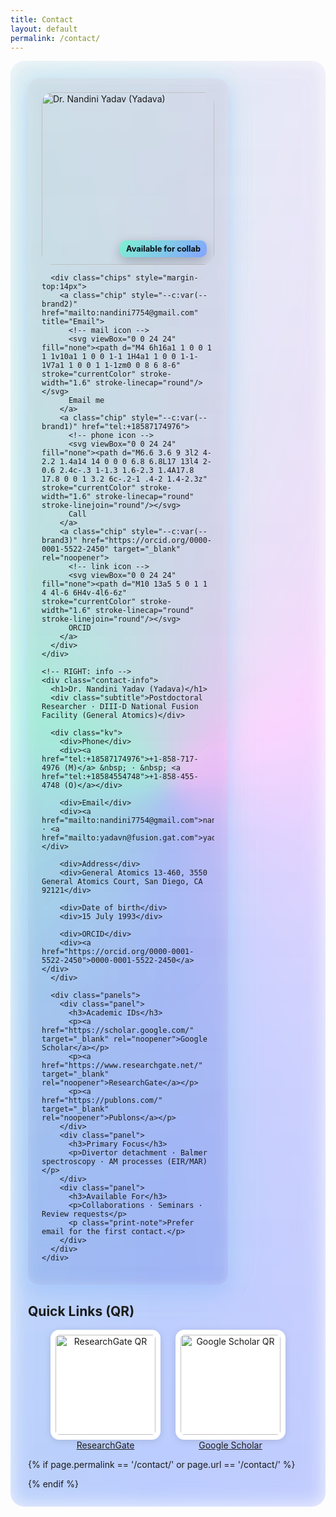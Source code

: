 ```yaml
---
title: Contact
layout: default
permalink: /contact/
---
```


<style>
/* ====== "Extraordinary" contact page (self-contained) ====== */
:root{
  --bg: #0b0d14;
  --panel: rgba(255,255,255,.06);
  --text: #e6e9ef;
  --muted: #aab1bd;
  --brand1:#84a3ff; --brand2:#7ef1d1; --brand3:#f7a6ff;
  --glow: 0 10px 30px rgba(132,163,255,.35), 0 0 60px rgba(126,241,209,.2);
}
@media (prefers-color-scheme: light){
  :root{ --bg:#f7f8fb; --panel:rgba(0,0,0,.04); --text:#0b0d14; --muted:#4a5568; }
}
body .page-content{ background:
  radial-gradient(1000px 600px at 100% -10%, rgba(132,163,255,.18), transparent 55%),
  radial-gradient(900px 600px at -10% 110%, rgba(126,241,209,.18), transparent 55%);}

/* hero frame */
.contact-hero{
  position:relative; isolation:isolate;
  border-radius:22px; padding:28px; margin:0 0 28px 0;
  background: linear-gradient(135deg, rgba(255,255,255,.08), rgba(255,255,255,.02));
  overflow:hidden;
}
.contact-hero:before{
  content:""; position:absolute; inset:-2px;
  background: conic-gradient(from 180deg, var(--brand1), var(--brand2), var(--brand3), var(--brand1));
  filter: blur(16px); opacity:.55; z-index:-2;
}
.contact-hero:after{
  content:""; position:absolute; inset:1px; border-radius:20px;
  background: linear-gradient(180deg, rgba(255,255,255,.9), rgba(255,255,255,.04));
  mix-blend-mode:overlay; opacity:.3; z-index:-1;
}

/* layout */
.contact-grid{
  display:grid; gap:28px;
  grid-template-columns: 320px 1fr;
  align-items: start;
}
@media (max-width: 900px){ .contact-grid{ grid-template-columns: 1fr; } }

/* avatar card */
.contact-avatar{
  position:relative; padding:22px; border-radius:18px;
  backdrop-filter: blur(10px); background:var(--panel);
  box-shadow: var(--glow);
}
.contact-avatar .imgwrap{
  aspect-ratio: 1 / 1; border-radius:18px; overflow:hidden; position:relative;
}
.contact-avatar img{ width:100%; height:100%; object-fit:cover; display:block; }
.badge{
  position:absolute; right:12px; bottom:12px;
  background: linear-gradient(135deg, var(--brand2), var(--brand1));
  color:#051016; font-weight:700; padding:6px 10px; border-radius:10px; font-size:.8rem;
  box-shadow: 0 6px 20px rgba(0,0,0,.25);
}

/* info card */
.contact-info{
  padding:22px; border-radius:18px; backdrop-filter: blur(10px);
  background:var(--panel);
}
.contact-info h1{ margin:.1rem 0 .35rem 0; font-size: clamp(1.6rem, 2.4vw, 2.2rem); }
.contact-info .subtitle{ color:var(--muted); margin:.2rem 0 1rem 0; }

.kv{
  display:grid; grid-template-columns: 140px 1fr; gap:10px 18px; align-items:baseline;
}
.kv div:first-child{ color:var(--muted); font-weight:600; letter-spacing:.02em; }
.kv a{ color:inherit; text-decoration: none; border-bottom:1px dotted rgba(255,255,255,.25); }
.kv a:hover{ border-bottom-color: transparent; }

.chips{ display:flex; flex-wrap:wrap; gap:10px; margin-top:14px; }
.chip{
  --c: var(--brand1);
  border:1px solid color-mix(in oklab, var(--c) 60%, transparent);
  background: linear-gradient(180deg, color-mix(in oklab, var(--c) 12%, transparent), transparent);
  color:var(--text);
  padding:6px 10px; border-radius:999px; font-size:.85rem; display:inline-flex; gap:8px; align-items:center;
  transition: transform .15s ease, box-shadow .15s ease;
}
.chip:hover{ transform: translateY(-2px); box-shadow: var(--glow); }
.chip svg{ width:16px; height:16px; }

.panels{ display:grid; gap:22px; grid-template-columns: repeat(3, 1fr); margin-top:22px;}
@media (max-width: 900px){ .panels{ grid-template-columns:1fr; } }
.panel{
  padding:18px; border-radius:16px; background:var(--panel); backdrop-filter: blur(6px);
}
.panel h3{ margin:0 0 .6rem 0; font-size:1.05rem; }
.panel p{ margin:.3rem 0; }

/* QR grid */
.qrgrid{ display:flex; gap:24px; flex-wrap:wrap; justify-content:center; }
.qrcard{ text-align:center; }
.qrcard img{
  width:160px; height:160px; object-fit:contain; background:#fff; padding:8px;
  border-radius:14px; box-shadow:0 2px 12px rgba(0,0,0,.12);
}
.print-note{ color:var(--muted); font-size:.9rem; }
@media print{
  .contact-hero{ box-shadow:none; }
  .chip, .badge{ box-shadow:none; }
}
</style>

<div class="contact-hero">
  <div class="contact-grid">
    <!-- LEFT: avatar -->
    <div class="contact-avatar">
      <div class="imgwrap">
        <!-- update the image path -->
        <img src="{{ site.baseurl }}/assets/image/Nandini_Yadava.jpg" alt="Dr. Nandini Yadav (Yadava)">
        <span class="badge">Available for collab</span>
      </div>

      <div class="chips" style="margin-top:14px">
        <a class="chip" style="--c:var(--brand2)" href="mailto:nandini7754@gmail.com" title="Email">
          <!-- mail icon -->
          <svg viewBox="0 0 24 24" fill="none"><path d="M4 6h16a1 1 0 0 1 1 1v10a1 1 0 0 1-1 1H4a1 1 0 0 1-1-1V7a1 1 0 0 1 1-1zm0 0 8 6 8-6" stroke="currentColor" stroke-width="1.6" stroke-linecap="round"/></svg>
          Email me
        </a>
        <a class="chip" style="--c:var(--brand1)" href="tel:+18587174976">
          <!-- phone icon -->
          <svg viewBox="0 0 24 24" fill="none"><path d="M6.6 3.6 9 3l2 4-2.2 1.4a14 14 0 0 0 6.8 6.8L17 13l4 2-0.6 2.4c-.3 1-1.3 1.6-2.3 1.4A17.8 17.8 0 0 1 3.2 6c-.2-1 .4-2 1.4-2.3z" stroke="currentColor" stroke-width="1.6" stroke-linecap="round" stroke-linejoin="round"/></svg>
          Call
        </a>
        <a class="chip" style="--c:var(--brand3)" href="https://orcid.org/0000-0001-5522-2450" target="_blank" rel="noopener">
          <!-- link icon -->
          <svg viewBox="0 0 24 24" fill="none"><path d="M10 13a5 5 0 1 1 4 4l-6 6H4v-4l6-6z" stroke="currentColor" stroke-width="1.6" stroke-linecap="round" stroke-linejoin="round"/></svg>
          ORCID
        </a>
      </div>
    </div>

    <!-- RIGHT: info -->
    <div class="contact-info">
      <h1>Dr. Nandini Yadav (Yadava)</h1>
      <div class="subtitle">Postdoctoral Researcher · DIII-D National Fusion Facility (General Atomics)</div>

      <div class="kv">
        <div>Phone</div>
        <div><a href="tel:+18587174976">+1-858-717-4976 (M)</a> &nbsp; · &nbsp; <a href="tel:+18584554748">+1-858-455-4748 (O)</a></div>

        <div>Email</div>
        <div><a href="mailto:nandini7754@gmail.com">nandini7754@gmail.com</a> · <a href="mailto:yadavn@fusion.gat.com">yadavn@fusion.gat.com</a></div>

        <div>Address</div>
        <div>General Atomics 13-460, 3550 General Atomics Court, San Diego, CA 92121</div>

        <div>Date of birth</div>
        <div>15 July 1993</div>

        <div>ORCID</div>
        <div><a href="https://orcid.org/0000-0001-5522-2450">0000-0001-5522-2450</a></div>
      </div>

      <div class="panels">
        <div class="panel">
          <h3>Academic IDs</h3>
          <p><a href="https://scholar.google.com/" target="_blank" rel="noopener">Google Scholar</a></p>
          <p><a href="https://www.researchgate.net/" target="_blank" rel="noopener">ResearchGate</a></p>
          <p><a href="https://publons.com/" target="_blank" rel="noopener">Publons</a></p>
        </div>
        <div class="panel">
          <h3>Primary Focus</h3>
          <p>Divertor detachment · Balmer spectroscopy · AM processes (EIR/MAR)</p>
        </div>
        <div class="panel">
          <h3>Available For</h3>
          <p>Collaborations · Seminars · Review requests</p>
          <p class="print-note">Prefer email for the first contact.</p>
        </div>
      </div>
    </div>
  </div>
</div>

## Quick Links (QR)
<div class="qrgrid">
  <div class="qrcard">
    <img src="{{ site.baseurl }}/assets/image/qr_researchgate.png" alt="ResearchGate QR">
    <div><a href="https://www.researchgate.net/" target="_blank" rel="noopener">ResearchGate</a></div>
  </div>
  <div class="qrcard">
    <img src="{{ site.baseurl }}/assets/image/qr_scholar.png" alt="Google Scholar QR">
    <div><a href="https://scholar.google.com/" target="_blank" rel="noopener">Google Scholar</a></div>
  </div>
</div>


{% if page.permalink == '/contact/' or page.url == '/contact/' %}
<link rel="stylesheet" href="{{ '/assets/css/contact.css' | relative_url }}">
{% endif %}

